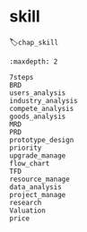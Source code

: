 # skill
:label:`chap_skill`

```toc
:maxdepth: 2

7steps
BRD
users_analysis
industry_analysis
compete_analysis
goods_analysis
MRD
PRD
prototype_design
priority
upgrade_manage
flow_chart
TFD
resource_manage
data_analysis
project_manage
research
Valuation
price

```
